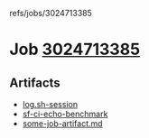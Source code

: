 refs/jobs/3024713385

# Job [3024713385](https://github.com/rokmoln/support-firecloud/runs/3024713385?check_suite_focus=true)

## Artifacts

* [log.sh-session](log.sh-session)
* [sf-ci-echo-benchmark](sf-ci-echo-benchmark)
* [some-job-artifact.md](some-job-artifact.md)

